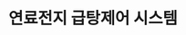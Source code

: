 ---
caption: #what displays in the portfolio grid:
  title: 연료전지 급탕제어 시스템
  subtitle: ""
  thumbnail: assets/img/portfolio/05-thumbnail.gif
  
#what displays when the item is clicked:
title: 연료전지 급탕제어 시스템
subtitle: ""
image: assets/img/portfolio/05-thumbnail.gif #main image, can be a link or a file in assets/img/portfolio
alt: 05-thumbnail

---